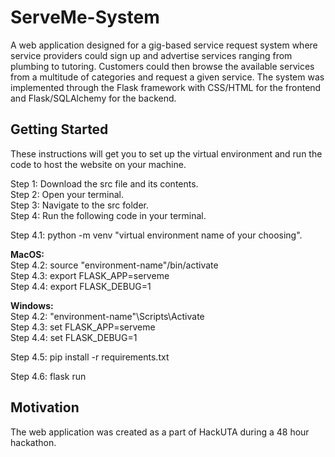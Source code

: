 # ServeMe-System
A web application designed for a gig-based service request system where service providers could sign up and advertise services ranging from plumbing to tutoring. Customers could then browse the available services from a multitude of categories and request a given service. The system was implemented through the Flask framework with CSS/HTML for the frontend and Flask/SQLAlchemy for the backend.

## Getting Started

These instructions will get you to set up the virtual environment and run the code to host the website on your machine.

Step 1: Download the src file and its contents.\
Step 2: Open your terminal.\
Step 3: Navigate to the src folder.\
Step 4: Run the following code in your terminal.

Step 4.1: python -m venv "virtual environment name of your choosing".
  
**MacOS:**\
Step 4.2: source "environment-name"/bin/activate\
Step 4.3: export FLASK_APP=serveme\
Step 4.4: export FLASK_DEBUG=1
 
**Windows:**\
Step 4.2: "environment-name"\Scripts\Activate\
Step 4.3: set FLASK_APP=serveme\
Step 4.4: set FLASK_DEBUG=1

Step 4.5: pip install -r requirements.txt

Step 4.6: flask run

## Motivation
The web application was created as a part of HackUTA during a 48 hour hackathon.
